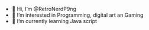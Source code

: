 - 👋 Hi, I’m @RetroNerdP9ng
- 👀 I’m interested in Programming, digital art an Gaming
- 🌱 I’m currently learning Java script

  
<!---
RetroNerdP9ng/RetroNerdP9ng is a ✨ special ✨ repository because its `README.md` (this file) appears on your GitHub profile.
You can click the Preview link to take a look at your changes.
--->
